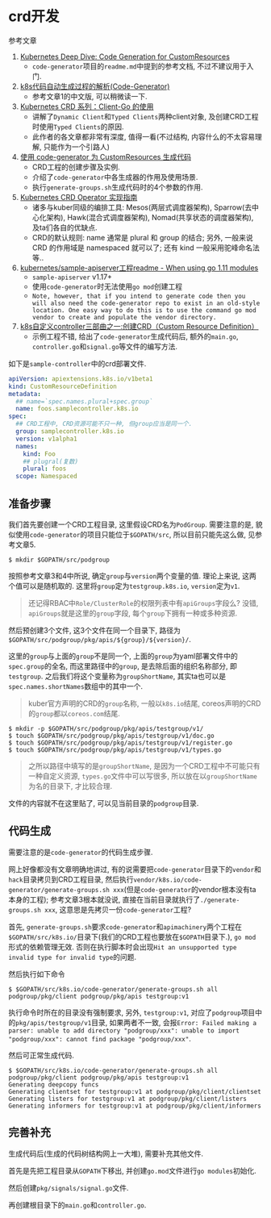 # crd开发

参考文章

1. [Kubernetes Deep Dive: Code Generation for CustomResources](https://blog.openshift.com/kubernetes-deep-dive-code-generation-customresources/)
    - `code-generator`项目的`readme.md`中提到的参考文档, 不过不建议用于入门.
2. [k8s代码自动生成过程的解析(Code-Generator)](http://blog.xbblfz.site/2018/09/19/k8s%E4%BB%A3%E7%A0%81%E8%87%AA%E5%8A%A8%E7%94%9F%E6%88%90%E8%BF%87%E7%A8%8B%E7%9A%84%E8%A7%A3%E6%9E%90/)
    - 参考文章1的中文版, 可以稍微读一下.
3. [Kubernetes CRD 系列：Client-Go 的使用](https://liqiang.io/post/kubernetes-all-about-crd-part03-usage-for-client-go-d831d52e#CRD%20%E5%A6%82%E4%BD%95%E4%BD%BF%E7%94%A8%20Typed%20Client)
    - 讲解了`Dynamic Client`和`Typed Clients`两种client对象, 及创建CRD工程时使用`Typed Clients`的原因.
    - 此作者的各文章都非常有深度, 值得一看(不过结构, 内容什么的不太容易理解, 只能作为一个引路人)
4. [使用 code-generator 为 CustomResources 生成代码](https://blog.tianfeiyu.com/2019/08/06/code_generator/)
    - CRD工程的创建步骤及实例.
    - 介绍了`code-generator`中各生成器的作用及使用场景.
    - 执行`generate-groups.sh`生成代码时的4个参数的作用.
5. [Kubernetes CRD Operator 实现指南](https://zhuanlan.zhihu.com/p/38372448)
    - 诸多与kuber同级的编排工具: Mesos(两层式调度器架构), Sparrow(去中心化架构), Hawk(混合式调度器架构), Nomad(共享状态的调度器架构), 及ta们各自的优缺点.
    - CRD的默认规则: name 通常是 plural 和 group 的结合; 另外, 一般来说 CRD 的作用域是 namespaced 就可以了; 还有 kind 一般采用驼峰命名法等..
6. [kubernetes/sample-apiserver工程readme - When using go 1.11 modules](https://github.com/kubernetes/sample-apiserver/#when-using-go-111-modules)
    - `sample-apiserver` v1.17+
    - 使用`code-generator`时无法使用`go mod`创建工程
    - `Note, however, that if you intend to generate code then you will also need the code-generator repo to exist in an old-style location. One easy way to do this is to use the command go mod vendor to create and populate the vendor directory.`
7. [k8s自定义controller三部曲之一:创建CRD（Custom Resource Definition）](https://blog.csdn.net/boling_cavalry/article/details/88917818)
    - 示例工程不错, 给出了`code-generator`生成代码后, 额外的`main.go`, `controller.go`和`signal.go`等文件的编写方法.

如下是`sample-controller`中的crd部署文件.

```yaml
apiVersion: apiextensions.k8s.io/v1beta1
kind: CustomResourceDefinition
metadata:
  ## name=`spec.names.plural+spec.group`
  name: foos.samplecontroller.k8s.io
spec:
  ## CRD工程中, CRD资源可能不只一种, 但group应当是同一个.
  group: samplecontroller.k8s.io
  version: v1alpha1
  names:
    kind: Foo
    ## plugral(复数)
    plural: foos
  scope: Namespaced
```

## 准备步骤

我们首先要创建一个CRD工程目录, 这里假设CRD名为`PodGroup`. 需要注意的是, 貌似使用`code-generator`的项目只能位于`$GOPATH/src`, 所以目前只能先这么做, 见参考文章5.

```console
$ mkdir $GOPATH/src/podgroup
```

按照参考文章3和4中所说, 确定`group`与`version`两个变量的值. 理论上来说, 这两个值可以是随机取的. 这里将`group`定为`testgroup.k8s.io`, `version`定为`v1`. 

> 还记得RBAC中`Role/ClusterRole`的权限列表中有`apiGroups`字段么? 没错, `apiGroups`就是这里的`group`字段, 每个`group`下拥有一种或多种资源.

然后预创建3个文件, 这3个文件在同一个目录下, 路径为`$GOPATH/src/podgroup/pkg/apis/${group}/${version}/`. 

这里的`group`与上面的`group`不是同一个, 上面的`group`为yaml部署文件中的`spec.group`的全名, 而这里路径中的`group`, 是去除后面的组织名称部分, 即`testgroup`. 之后我们将这个变量称为`groupShortName`, 其实ta也可以是`spec.names.shortNames`数组中的其中一个.

> kuber官方声明的CRD的`group`名称, 一般以`k8s.io`结尾, coreos声明的CRD的`group`都以`coreos.com`结尾.

```console
$ mkdir -p $GOPATH/src/podgroup/pkg/apis/testgroup/v1/
$ touch $GOPATH/src/podgroup/pkg/apis/testgroup/v1/doc.go
$ touch $GOPATH/src/podgroup/pkg/apis/testgroup/v1/register.go
$ touch $GOPATH/src/podgroup/pkg/apis/testgroup/v1/types.go
```

> 之所以路径中填写的是`groupShortName`, 是因为一个CRD工程中不可能只有一种自定义资源, `types.go`文件中可以写很多, 所以放在以`groupShortName`为名的目录下, 才比较合理.

文件的内容就不在这里贴了, 可以见当前目录的`podgroup`目录.

## 代码生成

需要注意的是`code-generator`的代码生成步骤. 

网上好像都没有文章明确地讲过, 有的说需要把`code-generator`目录下的`vendor`和`hack`目录拷贝到CRD工程目录, 然后执行`vendor/k8s.io/code-generator/generate-groups.sh xxx`(但是`code-generator`的vendor根本没有ta本身的工程); 参考文章3根本就没说, 直接在当前目录就执行了`./generate-groups.sh xxx`, 这意思是先拷贝一份`code-generator`工程?

首先, `generate-groups.sh`要求`code-generator`和`apimachinery`两个工程在`$GOPATH/src/k8s.io/`目录下(我们的CRD工程也要放在`$GOPATH`目录下.), `go mod`形式的依赖管理无效. 否则在执行脚本时会出现`Hit an unsupported type invalid type for invalid type`的问题.

然后执行如下命令

```console
$ $GOPATH/src/k8s.io/code-generator/generate-groups.sh all podgroup/pkg/client podgroup/pkg/apis testgroup:v1
```

执行命令时所在的目录没有强制要求, 另外, `testgroup:v1`, 对应了`podgroup`项目中的`pkg/apis/testgroup/v1`目录, 如果两者不一致, 会报`Error: Failed making a parser: unable to add directory "podgroup/xxx": unable to import "podgroup/xxx": cannot find package "podgroup/xxx"`.

然后可正常生成代码.

```console
$ $GOPATH/src/k8s.io/code-generator/generate-groups.sh all podgroup/pkg/client podgroup/pkg/apis testgroup:v1
Generating deepcopy funcs
Generating clientset for testgroup:v1 at podgroup/pkg/client/clientset
Generating listers for testgroup:v1 at podgroup/pkg/client/listers
Generating informers for testgroup:v1 at podgroup/pkg/client/informers
```

## 完善补充

生成代码后(生成的代码树结构网上一大堆), 需要补充其他文件.

首先是先把工程目录从`GOPATH`下移出, 并创建`go.mod`文件进行`go modules`初始化.

然后创建`pkg/signals/signal.go`文件.

再创建根目录下的`main.go`和`controller.go`.
